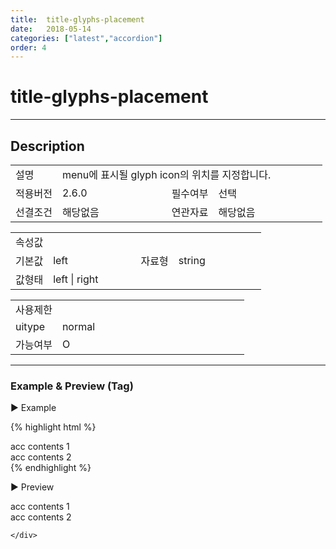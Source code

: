 ```yaml
---
title:  title-glyphs-placement
date:   2018-05-14
categories: ["latest","accordion"]
order: 4
---
```


title-glyphs-placement
===

---

## Description

<table style="width:100%">
    <colgroup>
        <col width="15%"/>
        <col width="35%"/>
        <col width="15%"/>
        <col width="35%"/>
    </colgroup>
    <tr>
        <td class="tdTitle">설명</td>
        <td colspan="3">menu에 표시될 glyph icon의 위치를 지정합니다.</td>
    </tr>
    <tr>
        <td class="tdTitle">적용버전</td>
        <td>2.6.0</td>
        <td class="tdTitle">필수여부</td>
        <td>선택</td>
    </tr>
    <tr>
        <td class="tdTitle">선결조건</td>
        <td>해당없음</td>
        <td class="tdTitle">연관자료</td>
        <td>해당없음</td>
    </tr>
</table>
<table style="width:100%">
    <colgroup>
        <col width="15%"/>
        <col width="35%"/>
        <col width="15%"/>
        <col width="35%"/>
    </colgroup>
    <tr>
        <td class="tdTitle tdBg" colspan="4">속성값</td>
    </tr>
    <tr>
        <td class="tdTitle">기본값</td>
        <td>left</td>
        <td class="tdTitle">자료형</td>
        <td>string</td>
    </tr>
    <tr>
        <td class="tdTitle">값형태</td>
        <td colspan="3">left | right</td>
    </tr>
</table>
<table style="width:100%">
    <colgroup>
        <col width="20%"/>
        <col width="20%"/>
        <col width="20%"/>
        <col width="20%"/>
        <col width="20%"/>
    </colgroup>
    <tr>
        <td class="tdTitle tdBg" colspan="5">사용제한</td>
    </tr>
    <tr>
        <td>uitype</td>
        <td class="tdCenter">normal</td>
        <td></td>
        <td></td>
        <td></td>
    </tr>
    <tr>
        <td>가능여부</td>
        <td class="tdBlue tdCenter">O</td>
        <td></td>
        <td></td>
        <td></td>
    </tr>
</table>

---
### Example & Preview (Tag)

<sbux-tabs id="exTab1" name="exTab1" uitype="normal" title-target-id-array="exTab1_1" title-text-array="normal(고정형)" is-scrollable="false">
</sbux-tabs>
<div class="tab-content">
    <div id="exTab1_1">

▶ Example

{% highlight html %}
<sbux-accordion id="sbIdx1_1" name="sbIdx1_1" uitype="normal" title-target-id-array="acc1_1^acc1_2" title-text-array="acc1_1^acc1_2" title-glyphs-placement="right"></sbux-accordion>
<div id="acc1_1">
   acc contents 1
</div>
<div id="acc1_2">
   acc contents 2
</div>
{% endhighlight %}

<br>

▶ Preview 

<sbux-accordion id="sbIdx1_1" name="sbIdx1_1" uitype="normal" title-target-id-array="acc1_1^acc1_2" title-text-array="acc1_1^acc1_2" title-glyphs-placement="right"></sbux-accordion>
<div id="acc1_1">
   acc contents 1
</div>
<div id="acc1_2">
   acc contents 2
</div>

    </div>
</div>